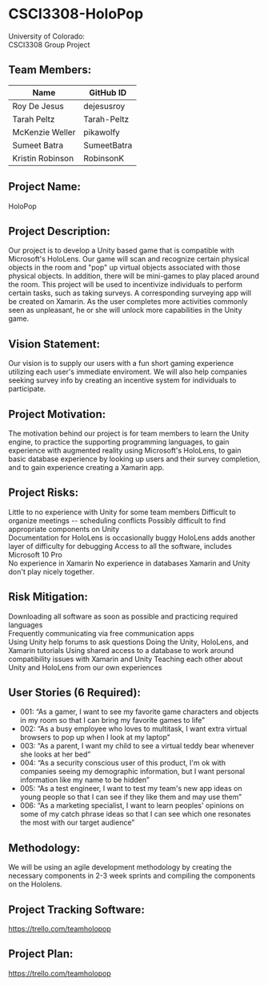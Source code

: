 # CSCI3308-HoloPop
University of Colorado:  
CSCI3308 Group Project

## Team Members: 
Name|GitHub ID
---| --- 
Roy De Jesus | dejesusroy
Tarah Peltz | Tarah-Peltz
McKenzie Weller | pikawolfy
Sumeet Batra | SumeetBatra
Kristin Robinson | RobinsonK

## Project Name:  
HoloPop  

## Project Description:  
Our project is to develop a Unity based game that is compatible with Microsoft's HoloLens. Our game will scan and recognize certain physical objects in the room and "pop" up virtual objects associated with those physical objects. In addition, there will be mini-games to play placed around the room. This project will be used to incentivize individuals to perform certain tasks, such as taking surveys. A corresponding surveying app will be created on Xamarin. As the user completes more activities commonly seen as unpleasant, he or she will unlock more capabilities in the Unity game.

## Vision Statement:  
Our vision is to supply our users with a fun short gaming experience utilizing each user's immediate enviroment. We will also help companies seeking survey info by creating an incentive system for individuals to participate.

## Project Motivation:  
The motivation behind our project is for team members to learn the Unity engine, to practice the supporting programming languages, to gain experience with augmented reality using Microsoft's HoloLens, to gain basic database experience by looking up users and their survey completion, and to gain experience creating a Xamarin app.

## Project Risks:  
Little to no experience with Unity for some team members
Difficult to organize meetings -- scheduling conflicts
Possibly difficult to find appropriate components on Unity  
Documentation for HoloLens is occasionally buggy
HoloLens adds another layer of difficulty for debugging
Access to all the software, includes Microsoft 10 Pro  
No experience in Xamarin
No experience in databases
Xamarin and Unity don't play nicely together. 

## Risk Mitigation:  
Downloading all software as soon as possible and practicing required languages  
Frequently communicating via free communication apps  
Using Unity help forums to ask questions
Doing the Unity, HoloLens, and Xamarin tutorials
Using shared access to a database to work around compatibility issues with Xamarin and Unity
Teaching each other about Unity and HoloLens from our own experiences


## User Stories (6 Required):  
* 001: “As a gamer, I want to see my favorite game characters and objects in my room so that I can bring my favorite games to life”  
* 002: “As a busy employee who loves to multitask, I want extra virtual browsers to pop up when I look at my laptop"  
* 003: “As a parent, I want my child to see a virtual teddy bear whenever she looks at her bed”  
* 004: “As a security conscious user of this product, I'm ok with companies seeing my demographic information, but I want personal information like my name to be hidden”  
* 005: “As a test engineer, I want to test my team's new app ideas on young people so that I can see if they like them and may use them”  
* 006: “As a marketing specialist, I want to learn peoples' opinions on some of my catch phrase ideas so that I can see which one resonates the most with our target audience”  

## Methodology:
We will be using an agile development methodology by creating the necessary components in 2-3 week sprints and compiling the components on the Hololens. 

## Project Tracking Software:  
https://trello.com/teamholopop

## Project Plan:  
https://trello.com/teamholopop
